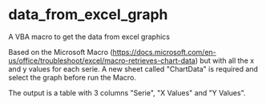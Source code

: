 # data_from_excel_graph

A VBA macro to get the data from excel graphics

Based on the Microsoft Macro (https://docs.microsoft.com/en-us/office/troubleshoot/excel/macro-retrieves-chart-data) but with all the x and y values for each serie. A new sheet called "ChartData" is required and select the graph before run the Macro.

The output is a table with 3 columns "Serie", "X Values" and "Y Values".
